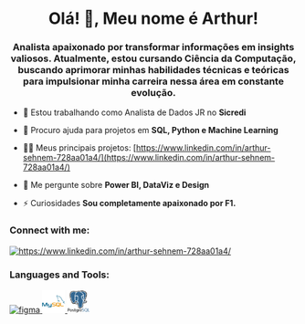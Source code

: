 <h1 align="center">Olá! 👋, Meu nome é Arthur!</h1>
<h3 align="center">Analista apaixonado por transformar informações em insights valiosos. Atualmente, estou cursando Ciência da Computação, buscando aprimorar minhas habilidades técnicas e teóricas para impulsionar minha carreira nessa área em constante evolução.</h3>

- 🔭 Estou trabalhando como Analista de Dados JR no **Sicredi**

- 🤝 Procuro ajuda para projetos em **SQL, Python e Machine Learning**

- 👨‍💻 Meus principais projetos: [https://www.linkedin.com/in/arthur-sehnem-728aa01a4/](https://www.linkedin.com/in/arthur-sehnem-728aa01a4/)

- 💬 Me pergunte sobre **Power BI, DataViz e Design**

- ⚡ Curiosidades **Sou completamente apaixonado por F1.**

<h3 align="left">Connect with me:</h3>
<p align="left">
<a href="https://linkedin.com/in/https://www.linkedin.com/in/arthur-sehnem-728aa01a4/" target="blank"><img align="center" src="https://raw.githubusercontent.com/rahuldkjain/github-profile-readme-generator/master/src/images/icons/Social/linked-in-alt.svg" alt="https://www.linkedin.com/in/arthur-sehnem-728aa01a4/" height="30" width="40" /></a>
</p>

<h3 align="left">Languages and Tools:</h3>
<p align="left"> <a href="https://www.figma.com/" target="_blank" rel="noreferrer"> <img src="https://www.vectorlogo.zone/logos/figma/figma-icon.svg" alt="figma" width="40" height="40"/> </a> <a href="https://www.mysql.com/" target="_blank" rel="noreferrer"> <img src="https://raw.githubusercontent.com/devicons/devicon/master/icons/mysql/mysql-original-wordmark.svg" alt="mysql" width="40" height="40"/> </a> <a href="https://www.postgresql.org" target="_blank" rel="noreferrer"> <img src="https://raw.githubusercontent.com/devicons/devicon/master/icons/postgresql/postgresql-original-wordmark.svg" alt="postgresql" width="40" height="40"/> </a> </p>
